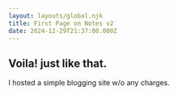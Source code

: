 ```yaml
---
layout: layouts/global.njk
title: First Page on Notes v2
date: 2024-12-29T21:37:00.000Z
---
```

## Voila! just like that.

I hosted a simple blogging site w/o any charges.

